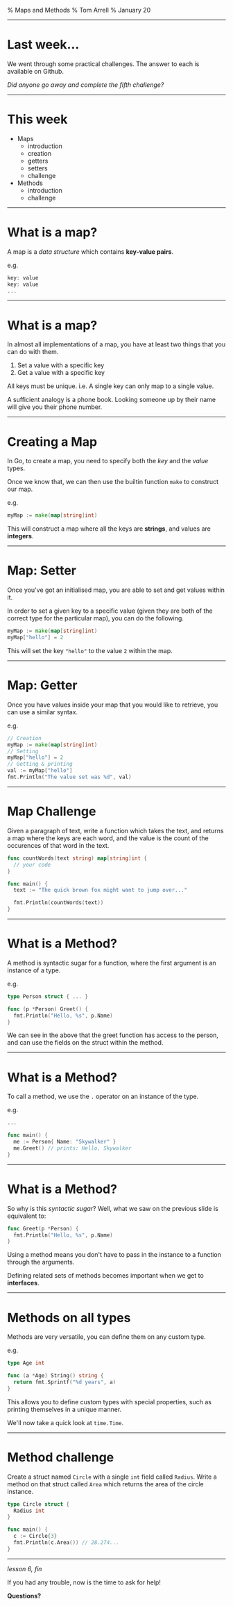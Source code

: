 % Maps and Methods
% Tom Arrell
% January 20

---

# Last week...

We went through some practical challenges. The answer to each is available on Github.

*Did anyone go away and complete the fifth challenge?*

---

# This week

* Maps
  * introduction
  * creation
  * getters
  * setters
  * challenge
* Methods
  * introduction
  * challenge

---

# What is a map?

A map is a *data structure* which contains **key-value pairs**.

e.g.

```js
key: value
key: value
...
```

---

# What is a map?

In almost all implementations of a map, you have at least two things that you can do with them.

1. Set a value with a specific key
2. Get a value with a specific key

All keys must be unique. i.e. A single key can only map to a single value.

A sufficient analogy is a phone book. Looking someone up by their name will give you their phone number.

---

# Creating a Map

In Go, to create a map, you need to specify both the *key* and the *value* types.

Once we know that, we can then use the builtin function `make` to construct our map.

e.g.

```go
myMap := make(map[string]int)
```

This will construct a map where all the keys are **strings**, and values are **integers**.

---

# Map: Setter

Once you've got an initialised map, you are able to set and get values within it.

In order to set a given key to a specific value (given they are both of the correct type for the particular map), you can do the following.

```go
myMap := make(map[string]int)
myMap["hello"] = 2
```

This will set the key `"hello"` to the value `2` within the map.

---

# Map: Getter

Once you have values inside your map that you would like to retrieve, you can use a similar syntax.

e.g.

```go
// Creation
myMap := make(map[string]int)
// Setting
myMap["hello"] = 2
// Getting & printing
val := myMap["hello"]
fmt.Println("The value set was %d", val)
```

---

# Map Challenge

Given a paragraph of text, write a function which takes the text, and returns a map where the keys are each word, and the value is the count of the occurences of that word in the text.

```go
func countWords(text string) map[string]int {
  // your code
}

func main() {
  text := "The quick brown fox might want to jump over..."

  fmt.Println(countWords(text))
}
```

---

# What is a Method?

A method is syntactic sugar for a function, where the first argument is an instance of a type.

e.g.

```go
type Person struct { ... }

func (p *Person) Greet() { 
  fmt.Println("Hello, %s", p.Name)
}
```

We can see in the above that the greet function has access to the person, and can use the fields on the struct within the method.

---

# What is a Method?

To call a method, we use the `.` operator on an instance of the type.

e.g.

```go
...

func main() {
  me := Person{ Name: "Skywalker" }
  me.Greet() // prints: Hello, Skywalker
}
```

--- 

# What is a Method?

So why is this *syntactic sugar*? Well, what we saw on the previous slide is equivalent to:

```go
func Greet(p *Person) {
  fmt.Println("Hello, %s", p.Name)
}
```

Using a method means you don't have to pass in the instance to a function through the arguments.

Defining related sets of methods becomes important when we get to **interfaces**.

---

# Methods on all types

Methods are very versatile, you can define them on any custom type.

e.g.

```go
type Age int

func (a *Age) String() string {
  return fmt.Sprintf("%d years", a)
}
```

This allows you to define custom types with special properties, such as printing themselves in a unique manner.

We'll now take a quick look at `time.Time`.

---

# Method challenge

Create a struct named `Circle` with a single `int` field called `Radius`. Write a method on that struct called `Area` which returns the area of the circle instance.

```go
type Circle struct {
  Radius int
}

func main() {
  c := Circle{3}
  fmt.Println(c.Area()) // 28.274...
}
```

---

*lesson 6, fin*

If you had any trouble, now is the time to ask for help!

**Questions?**
